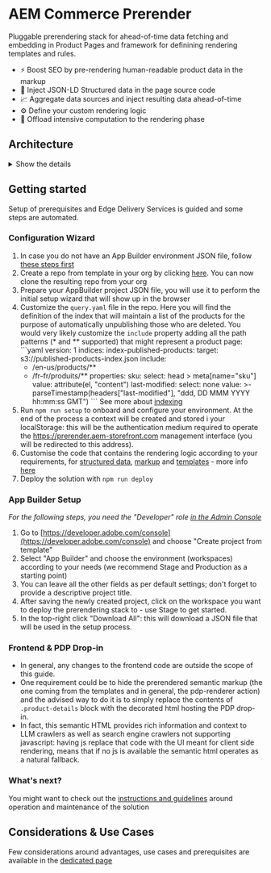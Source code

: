 # AEM Commerce Prerender

Pluggable prerendering stack for ahead-of-time data fetching and embedding in Product Pages and framework for definining rendering templates and rules.

* ⚡️ Boost SEO by pre-rendering human-readable product data in the markup
* 💉 Inject JSON-LD Structured data in the page source code
* 📈 Aggregate data sources and inject resulting data ahead-of-time
* ⚙️ Define your custom rendering logic
* 🧠 Offload intensive computation to the rendering phase

## Architecture
<details>
  <summary>Show the details</summary>

  ![Architecture](/docs/architecture.jpg)

</details>

## Getting started

  Setup of prerequisites and Edge Delivery Services is guided and some steps are automated.

### Configuration Wizard
  1. In case you do not have an App Builder environment JSON file, follow [these steps first](#app-builder-setup)
  1. Create a repo from template in your org by clicking [here](https://github.com/new?template_name=aem-commerce-prerender&template_owner=adobe-rnd). You can now clone the resulting repo from your org
  1. Prepare your AppBuilder project JSON file, you will use it to perform the initial setup wizard that will show up in the browser
  1. Customize the `query.yaml` file in the repo. Here you will find the definition of the index that will maintain a list of the products for the purpose of automatically unpublishing those who are deleted. You would very likely customize the `include` property adding all the path patterns (* and ** supported) that might represent a product page:
    ```yaml
  version: 1
  indices:
    index-published-products:
      target: s3://published-products-index.json
      include:
        - /en-us/products/**
        - /fr-fr/produits/**
      properties:
        sku:
          select: head > meta[name="sku"]
          value: attribute(el, "content")
        last-modified:
          select: none
          value: >-
            parseTimestamp(headers["last-modified"], "ddd, DD MMM YYYY hh:mm:ss GMT")
    ```
  See more about [indexing](https://www.aem.live/docs/indexing-reference)
  1. Run `npm run setup` to onboard and configure your environment. At the end of the process a context will be created and stored i your localStorage: this will be the authentication medium required to operate the https://prerender.aem-storefront.com management interface (you will be redirected to this address).
  1. Customise the code that contains the rendering logic according to your requirements, for [structured data](/actions/pdp-renderer/ldJson.js), [markup](/actions/pdp-renderer/render.js) and [templates](https://github.com/adobe-rnd/aem-commerce-prerender/tree/main/actions/pdp-renderer/templates) - more info [here](/docs/CUSTOMIZE.md)
  1. Deploy the solution with `npm run deploy`
  
### App Builder Setup

_For the following steps, you need the "Developer" role [in the Admin Console](https://helpx.adobe.com/enterprise/using/manage-developers.html)_

  1. Go to [https://developer.adobe.com/console](https://developer.adobe.com/console) and choose "Create project from template"
  1. Select "App Builder" and choose the environment (workspaces) according to your needs (we recommend Stage and Production as a starting point)
  1. You can leave all the other fields as per default settings; don't forget to provide a descriptive project title.
  1. After saving the newly created project, click on the workspace you want to deploy the prerendering stack to - use Stage to get started.
  1. In the top-right click "Download All": this will download a JSON file that will be used in the setup process.

### Frontend & PDP Drop-in
 - In general, any changes to the frontend code are outside the scope of this guide.
 - One requirement could be to hide the prerendered semantic markup (the one coming from the templates and in general, the pdp-renderer action) and the advised way to do it is to simply replace the contents of `.product-details` block with the decorated html hosting the PDP drop-in.
 - In fact, this semantic HTML provides rich information and context to LLM crawlers as well as search engine crawlers not supporting javascript: having js replace that code with the UI meant for client side rendering, means that if no js is available the semantic html operates as a natural fallback.

### What's next?
 You might want to check out the [instructions and guidelines](/docs/POST-SETUP.md) around operation and maintenance of the solution

## Considerations & Use Cases
 Few considerations around advantages, use cases and prerequisites are available in the [dedicated page](/docs/USE-CASES.md)
